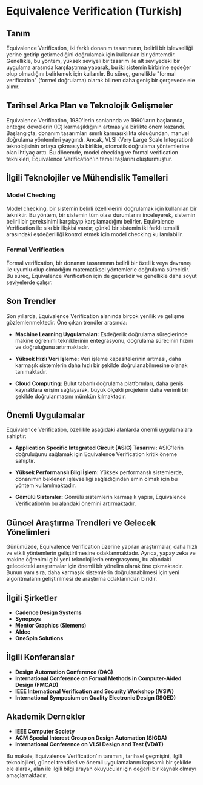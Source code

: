 # Equivalence Verification (Turkish)

## Tanım

Equivalence Verification, iki farklı donanım tasarımının, belirli bir işlevselliği yerine getirip getirmediğini doğrulamak için kullanılan bir yöntemdir. Genellikle, bu yöntem, yüksek seviyeli bir tasarım ile alt seviyedeki bir uygulama arasında karşılaştırma yaparak, bu iki sistemin birbirine eşdeğer olup olmadığını belirlemek için kullanılır. Bu süreç, genellikle "formal verification" (formel doğrulama) olarak bilinen daha geniş bir çerçevede ele alınır.

## Tarihsel Arka Plan ve Teknolojik Gelişmeler

Equivalence Verification, 1980'lerin sonlarında ve 1990'ların başlarında, entegre devrelerin (IC) karmaşıklığının artmasıyla birlikte önem kazandı. Başlangıçta, donanım tasarımları sınırlı karmaşıklıkta olduğundan, manuel doğrulama yöntemleri yaygındı. Ancak, VLSI (Very Large Scale Integration) teknolojisinin ortaya çıkmasıyla birlikte, otomatik doğrulama yöntemlerine olan ihtiyaç arttı. Bu dönemde, model checking ve formal verification teknikleri, Equivalence Verification'ın temel taşlarını oluşturmuştur.

## İlgili Teknolojiler ve Mühendislik Temelleri

### Model Checking

Model checking, bir sistemin belirli özelliklerini doğrulamak için kullanılan bir tekniktir. Bu yöntem, bir sistemin tüm olası durumlarını inceleyerek, sistemin belirli bir gereksinimi karşılayıp karşılamadığını belirler. Equivalence Verification ile sıkı bir ilişkisi vardır; çünkü bir sistemin iki farklı temsili arasındaki eşdeğerliliği kontrol etmek için model checking kullanılabilir.

### Formal Verification

Formal verification, bir donanım tasarımının belirli bir özellik veya davranış ile uyumlu olup olmadığını matematiksel yöntemlerle doğrulama sürecidir. Bu süreç, Equivalence Verification için de geçerlidir ve genellikle daha soyut seviyelerde çalışır.

## Son Trendler

Son yıllarda, Equivalence Verification alanında birçok yenilik ve gelişme gözlemlenmektedir. Öne çıkan trendler arasında:

- **Machine Learning Uygulamaları:** Eşdeğerlik doğrulama süreçlerinde makine öğrenimi tekniklerinin entegrasyonu, doğrulama sürecinin hızını ve doğruluğunu artırmaktadır.
  
- **Yüksek Hızlı Veri İşleme:** Veri işleme kapasitelerinin artması, daha karmaşık sistemlerin daha hızlı bir şekilde doğrulanabilmesine olanak tanımaktadır.

- **Cloud Computing:** Bulut tabanlı doğrulama platformları, daha geniş kaynaklara erişim sağlayarak, büyük ölçekli projelerin daha verimli bir şekilde doğrulanmasını mümkün kılmaktadır.

## Önemli Uygulamalar

Equivalence Verification, özellikle aşağıdaki alanlarda önemli uygulamalara sahiptir:

- **Application Specific Integrated Circuit (ASIC) Tasarımı:** ASIC'lerin doğruluğunu sağlamak için Equivalence Verification kritik öneme sahiptir.
  
- **Yüksek Performanslı Bilgi İşlem:** Yüksek performanslı sistemlerde, donanımın beklenen işlevselliği sağladığından emin olmak için bu yöntem kullanılmaktadır.

- **Gömülü Sistemler:** Gömülü sistemlerin karmaşık yapısı, Equivalence Verification'ın bu alandaki önemini artırmaktadır.

## Güncel Araştırma Trendleri ve Gelecek Yönelimleri

Günümüzde, Equivalence Verification üzerine yapılan araştırmalar, daha hızlı ve etkili yöntemlerin geliştirilmesine odaklanmaktadır. Ayrıca, yapay zeka ve makine öğrenimi gibi yeni teknolojilerin entegrasyonu, bu alandaki gelecekteki araştırmalar için önemli bir yönelim olarak öne çıkmaktadır. Bunun yanı sıra, daha karmaşık sistemlerin doğrulanabilmesi için yeni algoritmaların geliştirilmesi de araştırma odaklarından biridir.

## İlgili Şirketler

- **Cadence Design Systems**
- **Synopsys**
- **Mentor Graphics (Siemens)**
- **Aldec**
- **OneSpin Solutions**

## İlgili Konferanslar

- **Design Automation Conference (DAC)**
- **International Conference on Formal Methods in Computer-Aided Design (FMCAD)**
- **IEEE International Verification and Security Workshop (IVSW)**
- **International Symposium on Quality Electronic Design (ISQED)**

## Akademik Dernekler

- **IEEE Computer Society**
- **ACM Special Interest Group on Design Automation (SIGDA)**
- **International Conference on VLSI Design and Test (VDAT)**

Bu makale, Equivalence Verification'ın tanımını, tarihsel geçmişini, ilgili teknolojileri, güncel trendleri ve önemli uygulamalarını kapsamlı bir şekilde ele alarak, alan ile ilgili bilgi arayan okuyucular için değerli bir kaynak olmayı amaçlamaktadır.